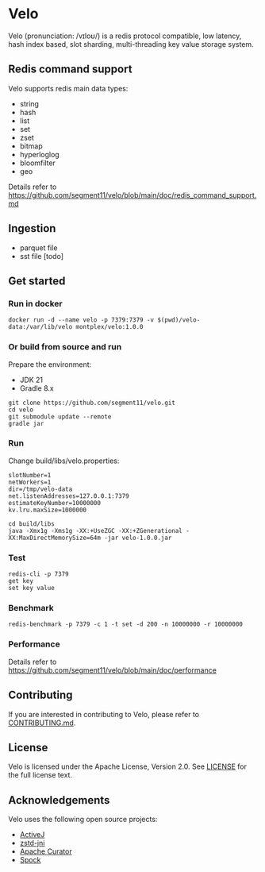 # Velo

Velo (pronunciation: /vɪloʊ/) is a redis protocol compatible, low latency, hash index based, slot sharding,
multi-threading key value storage system.

## Redis command support

Velo supports redis main data types:

- string
- hash
- list
- set
- zset
- bitmap
- hyperloglog
- bloomfilter
- geo

Details refer to https://github.com/segment11/velo/blob/main/doc/redis_command_support.md

## Ingestion

- parquet file
- sst file [todo]

## Get started

### Run in docker

```shell
docker run -d --name velo -p 7379:7379 -v $(pwd)/velo-data:/var/lib/velo montplex/velo:1.0.0
```

### Or build from source and run

Prepare the environment:

- JDK 21
- Gradle 8.x

```shell
git clone https://github.com/segment11/velo.git
cd velo
git submodule update --remote
gradle jar
```

### Run

Change build/libs/velo.properties:

```properties
slotNumber=1
netWorkers=1
dir=/tmp/velo-data
net.listenAddresses=127.0.0.1:7379
estimateKeyNumber=10000000
kv.lru.maxSize=1000000
```

```shell
cd build/libs
java -Xmx1g -Xms1g -XX:+UseZGC -XX:+ZGenerational -XX:MaxDirectMemorySize=64m -jar velo-1.0.0.jar
```

### Test

```shell
redis-cli -p 7379
get key
set key value
```

### Benchmark

```shell
redis-benchmark -p 7379 -c 1 -t set -d 200 -n 10000000 -r 10000000
```

### Performance

Details refer to https://github.com/segment11/velo/blob/main/doc/performance

## Contributing

If you are interested in contributing to Velo, please refer to [CONTRIBUTING.md](CONTRIBUTING.md).

## License

Velo is licensed under the Apache License, Version 2.0. See [LICENSE](LICENSE-2.0.txt) for the full license text.

## Acknowledgements

Velo uses the following open source projects:

- [ActiveJ](https://activej.io/)
- [zstd-jni](https://github.com/luben/zstd-jni)
- [Apache Curator](https://curator.apache.org/)
- [Spock](https://spockframework.org/)
